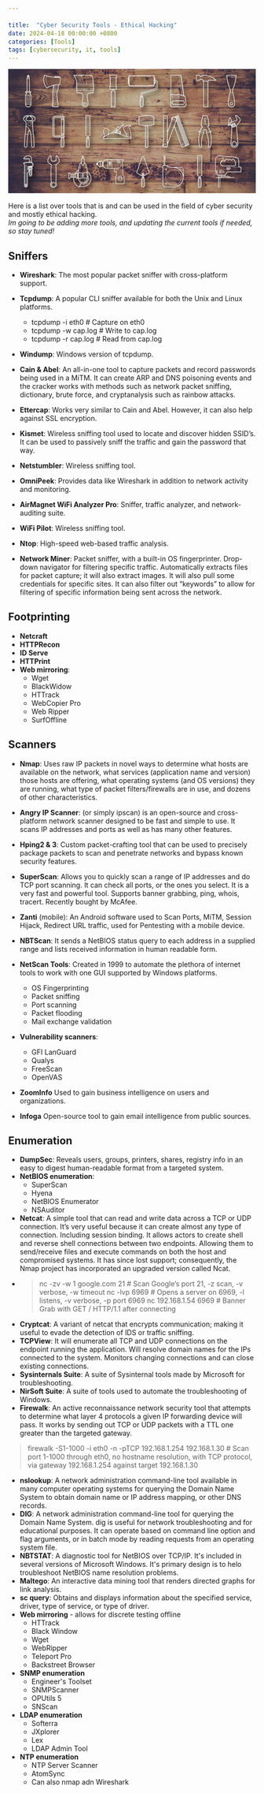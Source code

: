 ```yaml
---

title:  "Cyber Security Tools - Ethical Hacking"
date: 2024-04-18 00:00:00 +0800 
categories: [Tools] 
tags: [cybersecurity, it, tools] 
---
```

![OS header](assets/tools-blog.jpg)

Here is a list over tools that is and can be used in the field of cyber security and mostly ethical hacking. 
<br>
*Im going to be adding more tools, and updating the current tools if needed, so stay tuned!*

## Sniffers

- **Wireshark**: The most popular packet sniffer with cross-platform support.
- **Tcpdump**: A popular CLI sniffer available for both the Unix and Linux platforms.
    - tcpdump -i eth0 # Capture on eth0
    - tcpdump -w cap.log # Write to cap.log
    - tcpdump -r cap.log # Read from cap.log


- **Windump**: Windows version of tcpdump.
- **Cain & Abel**: An all-in-one tool to capture packets and record passwords being used in a MiTM. It can create ARP and DNS poisoning events and the cracker works with methods such as network packet sniffing, dictionary, brute force, and cryptanalysis such as rainbow attacks.
- **Ettercap**: Works very similar to Cain and Abel. However, it can also help against SSL encryption.
- **Kismet**: Wireless sniffing tool used to locate and discover hidden SSID’s. It can be used to passively sniff the traffic and gain the password that way.
- **Netstumbler**: Wireless sniffing tool.
- **OmniPeek**: Provides data like Wireshark in addition to network activity and monitoring.
- **AirMagnet WiFi Analyzer Pro**: Sniffer, traffic analyzer, and network-auditing suite.
- **WiFi Pilot**: Wireless sniffing tool.
- **Ntop**: High-speed web-based traffic analysis.
- **Network Miner**: Packet sniffer, with a built-in OS fingerprinter. Drop-down navigator for filtering specific traffic. Automatically extracts files for packet capture; it will also extract images. It will also pull some credentials for specific sites. It can also filter out “keywords” to allow for filtering of specific information being sent across the network.

## Footprinting

- **Netcraft**
- **HTTPRecon**
- **ID Serve**
- **HTTPrint**
- **Web mirroring**:
    - Wget
    - BlackWidow
    - HTTrack
    - WebCopier Pro
    - Web Ripper
    - SurfOffline

## Scanners

- **Nmap**: Uses raw IP packets in novel ways to determine what hosts are available on the network, what services (application name and version) those hosts are offering, what operating systems (and OS versions) they are running, what type of packet filters/firewalls are in use, and dozens of other characteristics.
- **Angry IP Scanner**: (or simply ipscan) is an open-source and cross-platform network scanner designed to be fast and simple to use. It scans IP addresses and ports as well as has many other features.
- **Hping2 & 3**: Custom packet-crafting tool that can be used to precisely package packets to scan and penetrate networks and bypass known security features.
- **SuperScan**: Allows you to quickly scan a range of IP addresses and do TCP port scanning. It can check all ports, or the ones you select. It is a very fast and powerful tool. Supports banner grabbing, ping, whois, tracert. Recently bought by McAfee.
- **Zanti** (mobile): An Android software used to Scan Ports, MiTM, Session Hijack, Redirect URL traffic, used for Pentesting with a mobile device.
- **NBTScan**: It sends a NetBIOS status query to each address in a supplied range and lists received information in human readable form.
- **NetScan Tools**: Created in 1999 to automate the plethora of internet tools to work with one GUI supported by Windows platforms.
    - OS Fingerprinting
    - Packet sniffing
    - Port scanning
    - Packet flooding
    - Mail exchange validation
- **Vulnerability scanners**:
   - GFI LanGuard
   - Qualys
   - FreeScan
   - OpenVAS

- **ZoomInfo**
Used to gain business intelligence on users and organizations.

- **Infoga**
Open-source tool to gain email intelligence from public sources.

## Enumeration

- **DumpSec**: Reveals users, groups, printers, shares, registry info in an easy to digest human-readable format from a targeted system.
- **NetBIOS enumeration**: 
   - SuperScan
   - Hyena
   - NetBIOS Enumerator
   - NSAuditor
- **Netcat**: A simple tool that can read and write data across a TCP or UDP connection. It’s very useful because it can create almost any type of connection. Including session binding. It allows actors to create shell and reverse shell connections between two endpoints. Allowing them to send/receive files and execute commands on both the host and compromised systems. It has since lost support; consequently, the Nmap project has incorporated an upgraded version called Ncat.
- > nc -zv -w 1 google.com 21 # Scan Google’s port 21, -z scan, -v verbose, -w timeout
nc -lvp 6969 # Opens a server on 6969, -l listens, -v verbose, -p port 6969
nc 192.168.1.54 6969 # Banner Grab with GET / HTTP/1.1 after connecting
- **Cryptcat**: A variant of netcat that encrypts communication; making it useful to evade the detection of IDS or traffic sniffing.
- **TCPView**: It will enumerate all TCP and UDP connections on the endpoint running the application. Will resolve domain names for the IPs connected to the system. Monitors changing connections and can close existing connections.
- **Sysinternals Suite**: A suite of Sysinternal tools made by Microsoft for troubleshooting.
- **NirSoft Suite**: A suite of tools used to automate the troubleshooting of Windows.
- **Firewalk**: An active reconnaissance network security tool that attempts to determine what layer 4 protocols a given IP forwarding device will pass. It works by sending out TCP or UDP packets with a TTL one greater than the targeted gateway.
> firewalk -S1-1000 -i eth0 -n -pTCP 192.168.1.254 192.168.1.30 # Scan port 1-1000 through eth0, no hostname resolution, with TCP protocol, via gateway 192.168.1.254 against target 192.168.1.30

- **nslookup**: A network administration command-line tool available in many computer operating systems for querying the Domain Name System to obtain domain name or IP address mapping, or other DNS records.
- **DIG**: A network administration command-line tool for querying the Domain Name System. dig is useful for network troubleshooting and for educational purposes. It can operate based on command line option and flag arguments, or in batch mode by reading requests from an operating system file.
- **NBTSTAT**: A diagnostic tool for NetBIOS over TCP/IP. It's included in several versions of Microsoft Windows. It's 
primary design is to helo troubleshoot NetBIOS name resolution problems. 
- **Maltego**: An interactive data mining tool that renders directed graphs for link analysis.
- **sc query**: Obtains and displays information about the specified service, driver, type of service, or type of driver.
- **Web mirroring** - allows for discrete testing offline
   - HTTrack
   - Black Window
   - Wget
   - WebRipper
   - Teleport Pro
   - Backstreet Browser
- **SNMP enumeration**
   - Engineer's Toolset
   - SNMPScanner
   - OPUtils 5
   - SNScan
- **LDAP enumeration**
   - Softerra
   - JXplorer
   - Lex
   - LDAP Admin Tool
- **NTP enumeration**
   - NTP Server Scanner
   - AtomSync
   - Can also nmap adn Wireshark
